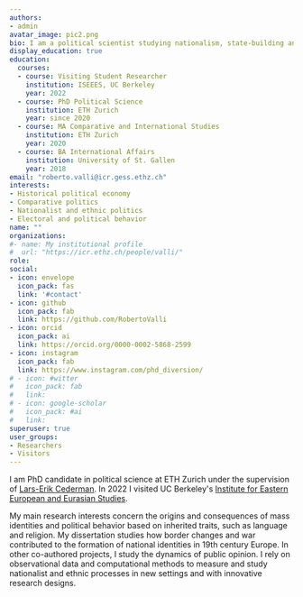 ```yaml
---
authors:
- admin
avatar_image: pic2.png
bio: I am a political scientist studying nationalism, state-building and ethnic politics.
display_education: true
education:
  courses:
  - course: Visiting Student Researcher
    institution: ISEEES, UC Berkeley
    year: 2022
  - course: PhD Political Science
    institution: ETH Zurich
    year: since 2020
  - course: MA Comparative and International Studies
    institution: ETH Zurich
    year: 2020
  - course: BA International Affairs
    institution: University of St. Gallen
    year: 2018
email: "roberto.valli@icr.gess.ethz.ch"
interests:
- Historical political economy
- Comparative politics
- Nationalist and ethnic politics 
- Electoral and political behavior
name: ""
organizations:
#- name: My institutional profile
#  url: "https://icr.ethz.ch/people/valli/"
role: 
social:
- icon: envelope
  icon_pack: fas
  link: '#contact'
- icon: github
  icon_pack: fab
  link: https://github.com/RobertoValli
- icon: orcid
  icon_pack: ai
  link: https://orcid.org/0000-0002-5868-2599
- icon: instagram
  icon_pack: fab
  link: https://www.instagram.com/phd_diversion/
# - icon: #witter
#   icon_pack: fab
#   link: 
# - icon: google-scholar
#   icon_pack: #ai
#   link: 
superuser: true
user_groups:
- Researchers
- Visitors
---
```


I am PhD candidate in political science at ETH Zurich under the supervision of [Lars-Erik Cederman](https://icr.ethz.ch/people/cederman/). 
In 2022 I visited UC Berkeley's [Institute for Eastern European and Eurasian Studies](https://iseees.berkeley.edu/). 

My main research interests concern the origins and consequences of mass identities and political behavior based on inherited traits, such as language and religion. My dissertation studies how border changes and war contributed to the formation of national identities in 19th century Europe.
In other co-authored projects, I study the dynamics of public opinion. I rely on observational data and computational methods to measure and study nationalist and ethnic processes in new settings and with innovative research designs.


